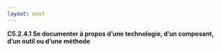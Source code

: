 ```yaml
---
layout: post
---
```


__C5.2.4.1 Se documenter à propos d’une technologie, d’un composant, d’un outil ou d’une méthode__
